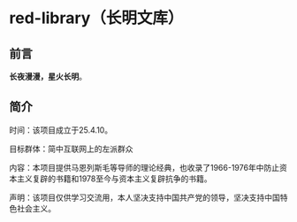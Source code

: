 # red-library（长明文库）

## 前言

**长夜漫漫，星火长明**。

## 简介

时间：该项目成立于25.4.10。

目标群体：简中互联网上的左派群众

内容：本项目提供马恩列斯毛等导师的理论经典，也收录了1966-1976年中防止资本主义复辟的书籍和1978至今与资本主义复辟抗争的书籍。

声明：该项目仅供学习交流用，本人坚决支持中国共产党的领导，坚决支持中国特色社会主义。


